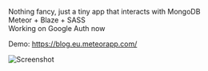 Nothing fancy, just a tiny app that interacts with MongoDB <br>
Meteor + Blaze + SASS <br>
Working on Google Auth now <br>

Demo: https://blog.eu.meteorapp.com/

![Screenshot](https://user-images.githubusercontent.com/29964017/220556657-ea36636a-d670-48a1-8d9e-212dcdafdbdf.png)
